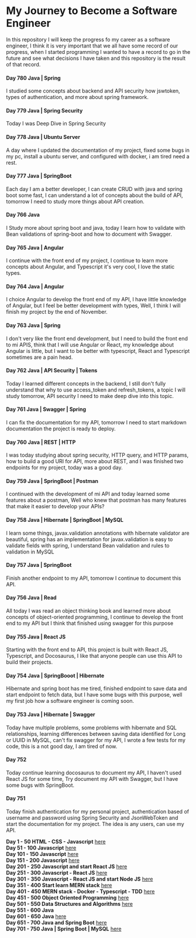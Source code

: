# My Journey to Become a Software Engineer

In this repository I will keep the progress fo my career as a software engineer, I think
it is very important that we all have some record of our progress, when I started
programming I wanted to have a record to go in the future and see what decisions I have
taken and this repository is the result of that record.

#### Day 780 Java | Spring

I studied some concepts about backend and API security how jswtoken, types of authentication, and more about spring framework.

#### Day 779 Java | Spring Security
Today I was Deep Dive in Spring Security

#### Day 778 Java | Ubuntu Server

A day where I updated the documentation of my project, fixed some bugs in my pc, install a ubuntu server, and configured with docker, i am tired need a rest.

#### Day 777 Java | SpringBoot
Each day I am a better developer, I can create CRUD with java and spring boot some fast, I can understand a lot of concepts about the build of API, tomorrow I need to study more things about API creation.

#### Day 766 Java
I Study more about spring boot and java, today I learn how to validate with Bean validations of spring-boot and how to document with Swagger.

#### Day 765 Java | Angular

I continue with the front end of my project, I continue to learn more concepts about Angular, and Typescript it's very cool, I love the static types.

#### Day 764 Java | Angular

I choice Angular to develop the front end of my API, I have little knowledge of Angular, but I feel be better development with types, Well, I think I will finish my project by the end of November.

#### Day 763 Java | Spring

I don't very like the front end development, but I need to build the front end to mi APIS, think that I will use Angular or React, my knowledge about Angular is little, but I want to be better with typescript,  React and Typescript sometimes are a pain head.

#### Day 762 Java | API Security | Tokens

Today I learned different concepts in the backend, I still don't fully understand that why to use access_token and refresh_tokens, a topic I will study tomorrow, API security I need to make deep dive into this topic.

#### Day 761 Java | Swagger | Spring

I can fix the documentation for my API, tomorrow I need to start markdown documentation the project is ready to deploy.

#### Day 760 Java | REST | HTTP

I was today studying about spring security, HTTP query, and HTTP params, how to build a good URI for API, more about REST, and I was finished two endpoints for my project,  today was a good day.

#### Day 759 Java | SpringBoot | Postman

I continued with the development of mi API and today learned some features about a postman, Well who knew that postman has many features that make it easier to develop your APIs?

#### Day 758 Java | Hibernate | SpringBoot | MySQL

I learn some things, javax.validation annotations with hibernate validator are beautiful, spring has an implementation for javax.validation is easy to validate fields with spring, I understand Bean validation and rules to validation in MySQL 

#### Day 757 Java | SpringBoot
Finish another endpoint to my API, tomorrow I continue to document this API.

#### Day 756 Java | Read

All today I was read an object thinking book and learned more about concepts of object-oriented programming, I continue to develop the front end to my API but I think that finished using swagger for this purpose

#### Day 755 Java | React JS

Starting with the front end to API, this project is built with React JS, Typescript, and Docosaurus, I like that anyone people can use this API to build their projects.

#### Day 754 Java | SpringBooot | Hibernate

Hibernate and spring boot has me tired, finished endpoint to save data and start endpoint to fetch data, but I have some bugs with this purpose, well my first job how a software engineer is coming soon.

#### Day 753 Java | Hibernate | Swagger

Today have multiple problems, some problems with hibernate and SQL relationships, learning differences between saving data identified for Long or UUID in MySQL, can't fix swagger for my API, I wrote a few tests for my code, this is a not good day, I am tired of now.


#### Day 752

Today continue learning docosaurus to document my API, I haven't used React JS for 
some time, Try document my API with Swagger, but I have some bugs with SpringBoot.

#### Day 751

Today finish authentication for my personal project, authentication based of username and
password using Spring Security and JsonWebToken and start the documentation for my
project. The idea is any users, can use my API.

**Day 1 - 50 HTML - CSS - Javascript**  [here](./day0-50.md)</br>
**Day 51 - 100 Javascript** [here](./day51-100.md)</br>
**Day 101 - 150 Javascript** [here](./day101-150.md)</br>
**Day 151 - 200 Javascript** [here](./day151-200.md)</br>
**Day 201 - 250 Javascript and start React JS** [here](day201-250.md)</br>
**Day 251 - 300 Javascript - React JS** [here](day251-300.md)</br>
**Day 301 - 350 Javascript - React JS and start Node JS** [here](day301-350.md)</br>
**Day 351 - 400 Start learn MERN stack** [here](day351-400.md)</br>
**Day 401 - 450 MERN stack - Docker - Typescript - TDD** [here](day401-450.md)</br>
**Day 451 - 500 Object Oriented Programming** [here](day451-500.md)</br>
**Day 501 - 550 Data Structures and Algorithms** [here](day501-550.md)</br>
**Day 551 - 600 Java**</br>
**Day 601 - 650 Java** [here](day601-650.md)</br>
**Day 651 - 700 Java and Spring Boot** [here](days651-700.md)</br>
**Day 701 - 750 Java | Spring Boot | MySQL** [here](day701-750.md)</br>

